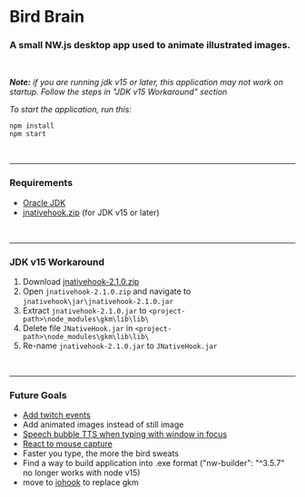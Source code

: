 # Bird Brain


### A small NW.js desktop app used to animate illustrated images.

<br>

***Note:** if you are running jdk v15 or later, this application may not work on startup. Follow the steps in "JDK v15 Workaround" section*

*To start the application, run this:*

```
npm install
npm start
```

<br>

---

### Requirements

- [Oracle JDK](https://www.oracle.com/java/technologies/javase-jdk15-downloads.html)
- [jnativehook.zip](https://github.com/kwhat/jnativehook/releases/tag/2.1.0) (for JDK v15 or later)

<br>

---
### JDK v15 Workaround



1. Download [jnativehook-2.1.0.zip](https://github.com/kwhat/jnativehook/releases/tag/2.1.0)
2. Open `jnativehook-2.1.0.zip` and navigate to `jnativehook\jar\jnativehook-2.1.0.jar`
3. Extract `jnativehook-2.1.0.jar` to `<project-path>\node_modules\gkm\lib\lib\`
4. Delete file `JNativeHook.jar` in `<project-path>\node_modules\gkm\lib\lib\`
5. Re-name `jnativehook-2.1.0.jar` to `JNativeHook.jar`

<br>

---

### Future Goals

* [Add twitch events](https://dev.twitch.tv/docs/eventsub)
* Add animated images instead of still image
* [Speech bubble TTS when typing with window in focus](https://www.npmjs.com/package/google-tts-api)
* [React to mouse capture](https://www.npmjs.com/package/gkm)
* Faster you type, the more the bird sweats
* Find a way to build application into .exe format ("nw-builder": "^3.5.7" no longer works with node v15)
* move to [iohook](https://www.npmjs.com/package/iohook) to replace gkm
